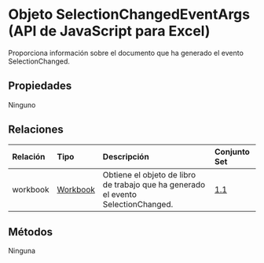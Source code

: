 # <a name="selectionchangedeventargs-object-javascript-api-for-excel"></a>Objeto SelectionChangedEventArgs (API de JavaScript para Excel)

Proporciona información sobre el documento que ha generado el evento SelectionChanged.

## <a name="properties"></a>Propiedades

Ninguno

## <a name="relationships"></a>Relaciones
| Relación | Tipo    |Descripción| Conjunto Set|
|:---------------|:--------|:----------|:----|
|workbook|[Workbook](workbook.md)|Obtiene el objeto de libro de trabajo que ha generado el evento SelectionChanged.|[1.1](../requirement-sets/excel-api-requirement-sets.md)|

## <a name="methods"></a>Métodos
Ninguna

